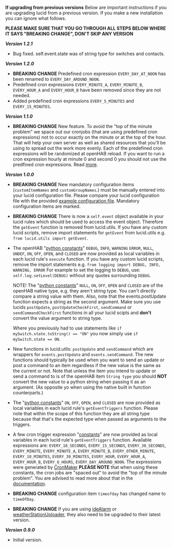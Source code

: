 **If upgrading from previous versions**
Below are important instructions if you are upgrading lucid from a previous version. If you make a new installation you can ignore what follows.

**PLEASE MAKE SURE THAT YOU GO THROUGH ALL STEPS BELOW WHERE IT SAYS "BREAKING CHANGE", DON'T SKIP ANY VERSION**

***Version 1.2.1***
- Bug fixed. self.event.state was of string type for switches and contacts.

***Version 1.2.0***
- **BREAKING CHANGE** Predefined cron expression `EVERY_DAY_AT_NOON` has been renamed to `EVERY_DAY_AROUND_NOON`.
- Predefined cron expressions `EVERY_MINUTE_A`, `EVERY_MINUTE_B`, `EVERY_HOUR_A` and `EVERY_HOUR_B` have been removed since they are not needed.
- Added predefined cron expressions `EVERY_5_MINUTES` and `EVERY_15_MINUTES`.

***Version 1.1.0***
- **BREAKING CHANGE** New feature. To avoid the "top of the minute problem" we space out our cronjobs (that are using predefined cron expressions) not to occur exactly on the minute or at the top of the hour. That will help your own server as well as shared resources that you'll be using to spread out the work more evenly. Each of the predefined cron expressions will be randomized at openHAB reload. If you want to run a cron expression hourly at minute 0 and second 0 you should not use the predfined cron expressions. Read [more](https://github.com/OH-Jython-Scripters/lucid/blob/master/README.md#time-based-cron-triggers).

***Version 1.0.0***
- **BREAKING CHANGE** New mandatory configuration items (`customItemNames` and `customGroupNames`.) must be manually entered into your lucid configuration file. Please compare your lucid configuration file with the provided [example configuration file](https://github.com/OH-Jython-Scripters/lucid/blob/master/automation/lib/python/lucid/example_config.py). Mandatory configuration items are marked.

- **BREAKING CHANGE** There is now a `self.event` object available in your lucid rules which should be used to access the event object. Therefore the `getEvent` function is removed from lucid.utils. If you have any custom lucid scripts, remove import statements for `getEvent` from lucid.utils e.g. `from lucid.utils import getEvent`.

- The openHAB "[python constants](https://stackoverflow.com/questions/17291791/why-no-const-in-python)" `DEBUG`, `INFO`, `WARNING` `ERROR`, `NULL`, `UNDEF`, `ON`, `OFF`, `OPEN`, and `CLOSED` are now provided as local variables in each lucid rule's `execute` function. If you have any custom lucid scripts, remove the import statements e.g. `from logging import DEBUG, INFO, WARNING, ERROR` For example to set the logging to `DEBUG`, use: `self.log.setLevel(DEBUG)` without any quotes surrounding `DEBUG`.

  NOTE! The "[python constants](https://stackoverflow.com/questions/17291791/why-no-const-in-python)" `NULL`, `ON`, `OFF`, `OPEN` and `CLOSED` are of the openHAB native type, e.g. they aren't string type. You can't directly compare a string value with them. Also, note that the events.postUpdate function expects a string as the second argument. Make sure you use lucids `postUpdate`, `postUpdateCheckFirst`, `sendCommand` or `sendCommandCheckFirst` functions in all your lucid scipts and **don't** convert the value argument to string type.

  Where you previously had to use statements like `if mySwitch.state.toString() == "ON"` you now simply use `if mySwitch.state == ON`.

- New functions in lucid.utils: `postUpdate` and `sendCommand` which are wrappers for `events.postUpdate` and `events.sendCommand`. The new functions should typically be used when you want to send an update or post a command to an item regardless if the new value is the same as the current or not. Note that unless the item you intend to update or send a command to is of the openHAB item `String type` you should **NOT** convert the new value to a python string when passing it as an argument. (As opposite yo when using the native built in function counterparts.)

- The "[python constants](https://stackoverflow.com/questions/17291791/why-no-const-in-python)" `ON`, `OFF`, `OPEN`, and `CLOSED` are now provided as local variables in each lucid rule's `getEventTriggers` function. Please note that within the scope of this function they are all string type because that that's the expected type when passed as arguments to the triggers.

- A few cron trigger expression "[constants](https://stackoverflow.com/questions/17291791/why-no-const-in-python)" are now provided as local variables in each lucid rule's `getEventTriggers` function. Available expressions are: `EVERY_10_SECONDS`, `EVERY_15_SECONDS`, `EVERY_30_SECONDS`, `EVERY_MINUTE`, `EVERY_MINUTE_A`, `EVERY_MINUTE_B`, `EVERY_OTHER_MINUTE`, `EVERY_10_MINUTES`, `EVERY_30_MINUTES`, `EVERY_HOUR`, `EVERY_HOUR_A`, `EVERY_HOUR_B`, `EVERY_6_HOURS`, `EVERY_DAY_AROUND_NOON`. The expressions were generated by [CronMaker](http://www.cronmaker.com/) **PLEASE NOTE** that when using these constants, the cron jobs are "spaced out" to avoid the "top of the minute problem". You are advised to read more about that in the [documentation](https://github.com/OH-Jython-Scripters/lucid/blob/master/README.md#time-based-cron-triggers).

- **BREAKING CHANGE** configuration item `timeofday` has changed name to `timeOfDay`.

- **BREAKING CHANGE** If you are using [ideAlarm](https://github.com/OH-Jython-Scripters/ideAlarm) or [weatherStationUploader](https://github.com/OH-Jython-Scripters/weatherStationUploader), they also need to be upgraded to their latest version.

***Version 0.9.0***
- Initial version.
